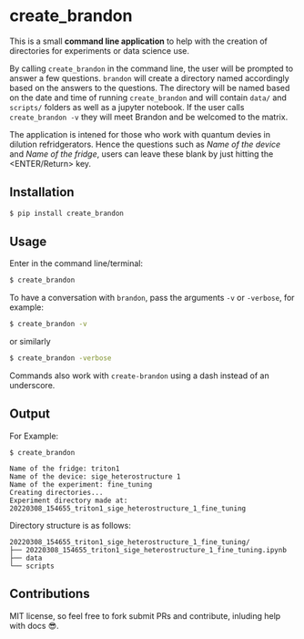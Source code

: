 # create_brandon

This is a small **command line application** to help with the creation of directories for experiments or data science use.

By calling `create_brandon` in the command line, the user will be prompted to answer a few questions. `brandon` will create a directory named accordingly based on the answers to the questions. The directory will be named based on the date and time of running `create_brandon` and
will contain `data/` and `scripts/` folders as well as a jupyter notebook. If the user calls `create_brandon -v` they will meet Brandon and be welcomed to the matrix.

The application is intened for those who work with quantum devies in dilution refridgerators. Hence the questions such as _Name of the device_ and _Name of the fridge_, users can leave these blank by just hitting the <ENTER/Return> key.

## Installation

```bash
$ pip install create_brandon
```

## Usage

Enter in the command line/terminal:

```bash
$ create_brandon
```

To have a conversation with `brandon`, pass the arguments `-v` or `-verbose`, for example:

```bash
$ create_brandon -v
```

or similarly

```bash
$ create_brandon -verbose
```

Commands also work with `create-brandon` using a dash instead of an underscore.

## Output

For Example:

```
$ create_brandon

Name of the fridge: triton1
Name of the device: sige_heterostructure 1
Name of the experiment: fine_tuning
Creating directories...
Experiment directory made at: 20220308_154655_triton1_sige_heterostructure_1_fine_tuning
```

Directory structure is as follows:

```
20220308_154655_triton1_sige_heterostructure_1_fine_tuning/
├── 20220308_154655_triton1_sige_heterostructure_1_fine_tuning.ipynb
├── data
└── scripts
```

## Contributions

MIT license, so feel free to fork submit PRs and contribute, inluding help with docs 😎.
